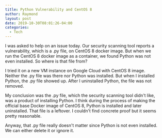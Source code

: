 ```yaml
---
title: Python Vulnerability and CentOS 8
author: Raymond
layout: post
date: 2019-10-30T08:01:26-04:00
categories:
  - Tech
---
```


I was asked to help on an issue today. Our security scanning tool reports a vulnerability, which is a .py file, on CentOS 8 docker image. But when we run the CentOS 8 docker image as a container, we found Python was not even installed. So where is that file from? 

I tried it on a new VM instance on Google Cloud with CentOS 8 image. Neither the .py file was there nor Python was installed. But when I installed Python, the .py file showed up. After I uninstalled Python, the file was not removed.

My conclusion was the .py file, which the security scanning tool didn't like, was a product of installing Python. I think during the process of making the official base Docker image of CentOS 8, Python is installed and later uninstalled. That file is a leftover. I couldn't find concrete proof but it seems pretty reasonable. 

Anyway, that .py file really doesn't matter since Python is not even installed. We can either delete it or ignore it.